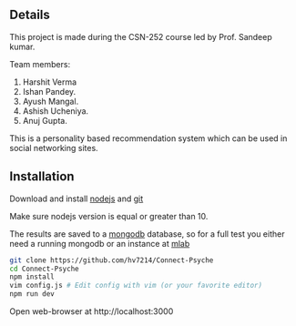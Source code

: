## Details
This project is made during the CSN-252 course led by Prof. Sandeep kumar.

Team members:
1. Harshit Verma
2. Ishan Pandey.
3. Ayush Mangal.
4. Ashish Ucheniya.
5. Anuj Gupta.

This is a personality based recommendation system which can be used in social networking sites. 

## Installation

Download and install [nodejs](https://nodejs.org) and [git](https://git-scm.com/downloads)

Make sure nodejs version is equal or greater than 10.

The results are saved to a [mongodb](https://www.mongodb.com/) database, so for a full test you either need a running mongodb or an instance at [mlab](https://mlab.com/)

```sh
git clone https://github.com/hv7214/Connect-Psyche
cd Connect-Psyche
npm install
vim config.js # Edit config with vim (or your favorite editor)
npm run dev
```
Open web-browser at http://localhost:3000
